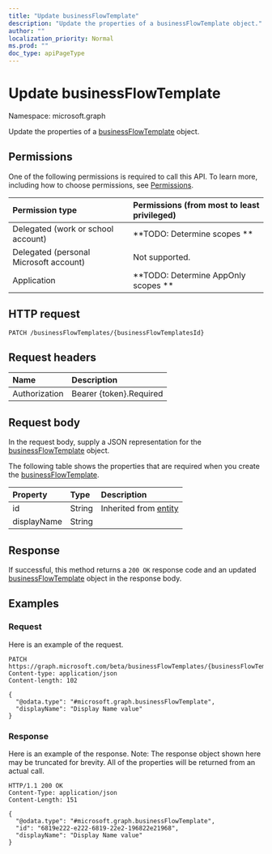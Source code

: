```yaml
---
title: "Update businessFlowTemplate"
description: "Update the properties of a businessFlowTemplate object."
author: ""
localization_priority: Normal
ms.prod: ""
doc_type: apiPageType
---
```


# Update businessFlowTemplate

Namespace: microsoft.graph

Update the properties of a [businessFlowTemplate](../resources/businessflowtemplate.md) object.

## Permissions
One of the following permissions is required to call this API. To learn more, including how to choose permissions, see [Permissions](/concepts/permissions-reference.md).

|Permission type|Permissions (from most to least privileged)|
|:---|:---|
|Delegated (work or school account)|**TODO: Determine scopes **|
|Delegated (personal Microsoft account)|Not supported.|
|Application|**TODO: Determine AppOnly scopes **|

## HTTP request
<!-- {
  "blockType": "ignored"
}
-->
``` http
PATCH /businessFlowTemplates/{businessFlowTemplatesId}
```

## Request headers
|Name|Description|
|:---|:---|
|Authorization|Bearer {token}.Required|

## Request body
In the request body, supply a JSON representation for the [businessFlowTemplate](../resources/businessflowtemplate.md) object.

The following table shows the properties that are required when you create the [businessFlowTemplate](../resources/businessflowtemplate.md).

|Property|Type|Description|
|:---|:---|:---|
|id|String| Inherited from [entity](../resources/entity.md)|
|displayName|String||



## Response
If successful, this method returns a `200 OK` response code and an updated [businessFlowTemplate](../resources/businessflowtemplate.md) object in the response body.

## Examples

### Request
Here is an example of the request.
<!-- {
  "blockType": "request",
  "name": "update_businessflowtemplate"
}
-->
``` http
PATCH https://graph.microsoft.com/beta/businessFlowTemplates/{businessFlowTemplatesId}
Content-type: application/json
Content-length: 102

{
  "@odata.type": "#microsoft.graph.businessFlowTemplate",
  "displayName": "Display Name value"
}
```

### Response
Here is an example of the response. Note: The response object shown here may be truncated for brevity. All of the properties will be returned from an actual call.
<!-- {
  "blockType": "response",
  "truncated": true
}
-->
``` http
HTTP/1.1 200 OK
Content-Type: application/json
Content-Length: 151

{
  "@odata.type": "#microsoft.graph.businessFlowTemplate",
  "id": "6819e222-e222-6819-22e2-196822e21968",
  "displayName": "Display Name value"
}
```

